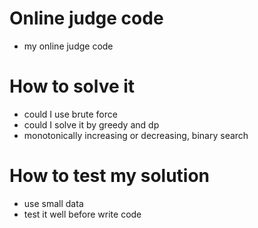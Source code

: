 # Online judge code
- my online judge code

# How to solve it

- could I use brute force
- could I solve it by greedy and dp
- monotonically increasing or decreasing, binary search

# How to test my solution

- use small data
- test it well before write code